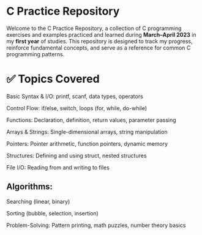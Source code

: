 <h1>C Practice Repository</h1>

Welcome to the C Practice Repository, a collection of C programming exercises and examples practiced and learned during <b>March–April 2023</b> in my <b>first year</b> of studies. This repository is designed to track my progress, reinforce fundamental concepts, and serve as a reference for common C programming patterns.

<h1> ✅ Topics Covered </h1>

Basic Syntax & I/O: printf, scanf, data types, operators

Control Flow: if/else, switch, loops (for, while, do-while)

Functions: Declaration, definition, return values, parameter passing

Arrays & Strings: Single-dimensional arrays, string manipulation

Pointers: Pointer arithmetic, function pointers, dynamic memory

Structures: Defining and using struct, nested structures

File I/O: Reading from and writing to files

<h2>Algorithms:</h2>

Searching (linear, binary)

Sorting (bubble, selection, insertion)

Problem-Solving: Pattern printing, math puzzles, number theory basics

